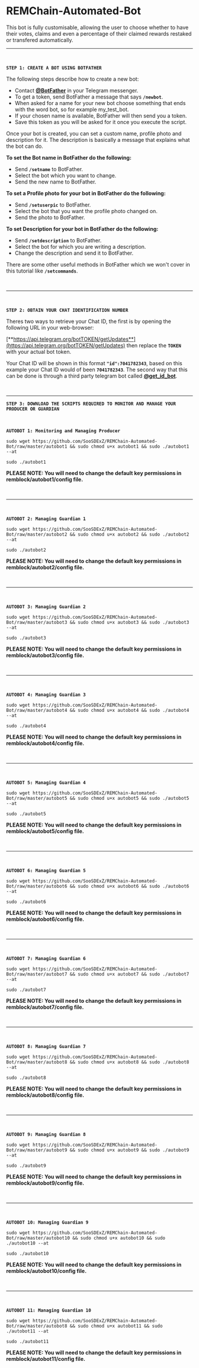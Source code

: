 # REMChain-Automated-Bot

This bot is fully customisable, allowing the user to choose whether to have their votes, claims and even a percentage of their claimed rewards restaked or transfered automatically.<br>

***

<br>

**`STEP 1: CREATE A BOT USING BOTFATHER`**

The following steps describe how to create a new bot:

* Contact [**@BotFather**](https://telegram.me/BotFather) in your Telegram messenger.
* To get a token, send BotFather a message that says **`/newbot`**.
* When asked for a name for your new bot choose something that ends with the word bot, so for example my_test_bot.
* If your chosen name is available, BotFather will then send you a token.
* Save this token as you will be asked for it once you execute the script.

Once your bot is created, you can set a custom name, profile photo and description for it. The description is basically a message that explains what the bot can do.

**To set the Bot name in BotFather do the following:**

* Send **`/setname`** to BotFather.
* Select the bot which you want to change.
* Send the new name to BotFather.

**To set a Profile photo for your bot in BotFather do the following:**

* Send **`/setuserpic`** to BotFather.
* Select the bot that you want the profile photo changed on.
* Send the photo to BotFather.

**To set Description for your bot in BotFather do the following:**

* Send **`/setdescription`** to BotFather.
* Select the bot for which you are writing a description.
* Change the description and send it to BotFather.

There are some other useful methods in BotFather which we won't cover in this tutorial like **`/setcommands`**.

<br>

***

<br>

**`STEP 2: OBTAIN YOUR CHAT IDENTIFICATION NUMBER`**

Theres two ways to retrieve your Chat ID, the first is by opening the following URL in your web-browser: 

[**https://api.telegram.org/botTOKEN/getUpdates**](https://api.telegram.org/botTOKEN/getUpdates) then replace the **`TOKEN`** with your actual bot token.

Your Chat ID will be shown in this format **`"id":7041782343`**, based on this example your Chat ID would of been **`7041782343`**. The second way that this can be done is through a third party telegram bot called [**@get_id_bot**](https://telegram.me/get_id_bot).

<br>

***

**`STEP 3: DOWNLOAD THE SCRIPTS REQUIRED TO MONITOR AND MANAGE YOUR PRODUCER OR GUARDIAN`**

<br>

**`AUTOBOT 1: Monitoring and Managing Producer`**

```
sudo wget https://github.com/SooSDExZ/REMChain-Automated-Bot/raw/master/autobot1 && sudo chmod u+x autobot1 && sudo ./autobot1 --at
```
```
sudo ./autobot1
```

**PLEASE NOTE: You will need to change the default key permissions in remblock/autobot1/config file.**

<br>

***

<br>

**`AUTOBOT 2: Managing Guardian 1`**

```
sudo wget https://github.com/SooSDExZ/REMChain-Automated-Bot/raw/master/autobot2 && sudo chmod u+x autobot2 && sudo ./autobot2 --at
```
```
sudo ./autobot2
```

**PLEASE NOTE: You will need to change the default key permissions in remblock/autobot2/config file.**

<br>

***

<br>

**`AUTOBOT 3: Managing Guardian 2`**

```
sudo wget https://github.com/SooSDExZ/REMChain-Automated-Bot/raw/master/autobot3 && sudo chmod u+x autobot3 && sudo ./autobot3 --at
```
```
sudo ./autobot3
```

**PLEASE NOTE: You will need to change the default key permissions in remblock/autobot3/config file.**

<br>

***

<br>

**`AUTOBOT 4: Managing Guardian 3`**

```
sudo wget https://github.com/SooSDExZ/REMChain-Automated-Bot/raw/master/autobot4 && sudo chmod u+x autobot4 && sudo ./autobot4 --at
```
```
sudo ./autobot4
```

**PLEASE NOTE: You will need to change the default key permissions in remblock/autobot4/config file.**

<br>

***

<br>

**`AUTOBOT 5: Managing Guardian 4`**

```
sudo wget https://github.com/SooSDExZ/REMChain-Automated-Bot/raw/master/autobot5 && sudo chmod u+x autobot5 && sudo ./autobot5 --at
```
```
sudo ./autobot5
```

**PLEASE NOTE: You will need to change the default key permissions in remblock/autobot5/config file.**

<br>

***

<br>

**`AUTOBOT 6: Managing Guardian 5`**

```
sudo wget https://github.com/SooSDExZ/REMChain-Automated-Bot/raw/master/autobot6 && sudo chmod u+x autobot6 && sudo ./autobot6 --at
```
```
sudo ./autobot6
```

**PLEASE NOTE: You will need to change the default key permissions in remblock/autobot6/config file.**

<br>

***

<br>

**`AUTOBOT 7: Managing Guardian 6`**

```
sudo wget https://github.com/SooSDExZ/REMChain-Automated-Bot/raw/master/autobot7 && sudo chmod u+x autobot7 && sudo ./autobot7 --at
```
```
sudo ./autobot7
```

**PLEASE NOTE: You will need to change the default key permissions in remblock/autobot7/config file.**

<br>

***

<br>

**`AUTOBOT 8: Managing Guardian 7`**

```
sudo wget https://github.com/SooSDExZ/REMChain-Automated-Bot/raw/master/autobot8 && sudo chmod u+x autobot8 && sudo ./autobot8 --at
```
```
sudo ./autobot8
```

**PLEASE NOTE: You will need to change the default key permissions in remblock/autobot8/config file.**

<br>

***

<br>

**`AUTOBOT 9: Managing Guardian 8`**

```
sudo wget https://github.com/SooSDExZ/REMChain-Automated-Bot/raw/master/autobot9 && sudo chmod u+x autobot9 && sudo ./autobot9 --at
```
```
sudo ./autobot9
```

**PLEASE NOTE: You will need to change the default key permissions in remblock/autobot9/config file.**

<br>

***

<br>

**`AUTOBOT 10: Managing Guardian 9`**

```
sudo wget https://github.com/SooSDExZ/REMChain-Automated-Bot/raw/master/autobot10 && sudo chmod u+x autobot10 && sudo ./autobot10 --at
```
```
sudo ./autobot10
```

**PLEASE NOTE: You will need to change the default key permissions in remblock/autobot10/config file.**

<br>

***

<br>

**`AUTOBOT 11: Managing Guardian 10`**

```
sudo wget https://github.com/SooSDExZ/REMChain-Automated-Bot/raw/master/autobot8 && sudo chmod u+x autobot11 && sudo ./autobot11 --at
```
```
sudo ./autobot11
```

**PLEASE NOTE: You will need to change the default key permissions in remblock/autobot11/config file.**
